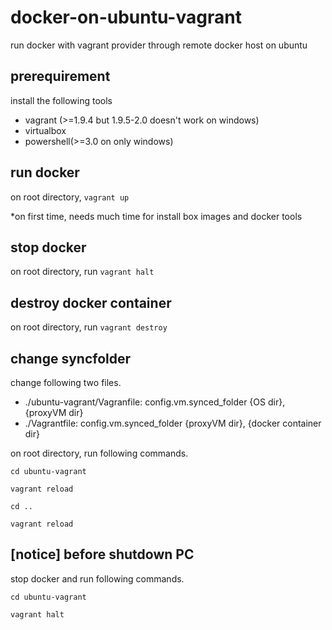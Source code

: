 # docker-on-ubuntu-vagrant
run docker with vagrant provider through remote docker host on ubuntu

## prerequirement
install the following tools
- vagrant (>=1.9.4 but 1.9.5-2.0 doesn't work on windows)
- virtualbox
- powershell(>=3.0 on only windows)

## run docker
on root directory, ```vagrant up```

*on first time, needs much time for install box images and docker tools

## stop docker
on root directory, run ```vagrant halt```

## destroy docker container
on root directory, run ```vagrant destroy```

## change syncfolder
change following two files. 
- ./ubuntu-vagrant/Vagranfile: config.vm.synced_folder {OS dir}, {proxyVM dir}
- ./Vagrantfile: config.vm.synced_folder {proxyVM dir}, {docker container dir}

on root directory, run following commands.

```cd ubuntu-vagrant```

```vagrant reload```

```cd ..```

```vagrant reload```

## [notice] before shutdown PC
stop docker and run following commands.

```cd ubuntu-vagrant```

 ```vagrant halt```

